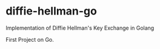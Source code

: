 # diffie-hellman-go
Implementation of Diffie Hellman's Key Exchange in Golang

First Project on Go.
